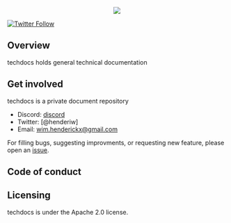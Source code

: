 <p align=center><a href="https://techdocs.henderiw.be"><img src=https://gitlab.com/rdodin/pics/-/wikis/uploads/9f2e581a8d207a21ff024a312679a239/containerlab_export_white_ink_3?sanitize=true/></a></p>

[![Twitter Follow](https://img.shields.io/twitter/follow/henderiw.svg?style=social&label=Follow)](https://twitter.com/intent/follow?screen_name=henderiw&user_id=1434394355385651201)

## Overview
 
techdocs holds general technical documentation

## Get involved

techdocs is a private document repository

- Discord: [discord]
- Twitter: [@henderiw]
- Email: [wim.henderickx@gmail.com]

For filling bugs, suggesting improvments, or requesting new feature, please open an [issue].

## Code of conduct

## Licensing

techdocs is under the Apache 2.0 license.

[issue]: https://github.com/henderiw/techdocs/issues
[roadmap]: https//github.com/henderiw/tbd
[discord]: https://discord.gg/prHcBMSq
[@whenderickx]: https://twitter.com/whenderickx
[wim.henderickx@gmail.com]: mailto:wim.henderickx@gmail.com